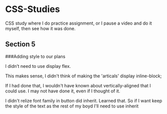 # CSS-Studies
CSS study where I do practice assignment, or I pause a video and do it myself, then see how it was done.

## Section 5
###Adding style to our plans
<p>I didn’t need to use display flex.</p>
<p>This makes sense, I didn't think of making the 'articals' display inline-block;</p>
<p>If I had done that, I wouldn't have known about vertically-aligned that I could use. I may not have done it, even if I thought of it.</p>
<p>I didn't relize font family in button did inherit. Learned that. So if I want keep the style of the text as the rest of my boyd I'll need to use inherit</p>